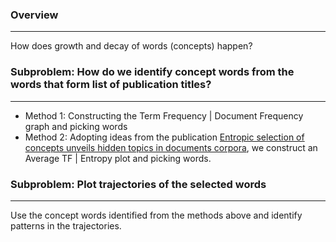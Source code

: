 
### Overview
---

How does growth and decay of words (concepts) happen?
    
### Subproblem: How do we identify concept words from the  words that form list of publication titles?
---

- Method 1: Constructing the Term Frequency | Document Frequency graph and picking words
- Method 2: Adopting ideas from the publication [Entropic
  selection of concepts unveils hidden topics in documents corpora](https://arxiv.org/abs/1705.06510), we construct an Average TF |
  Entropy plot and picking words.
    
### Subproblem: Plot trajectories of the selected words
---

 Use the concept words identified from the methods above and identify patterns in the trajectories.

